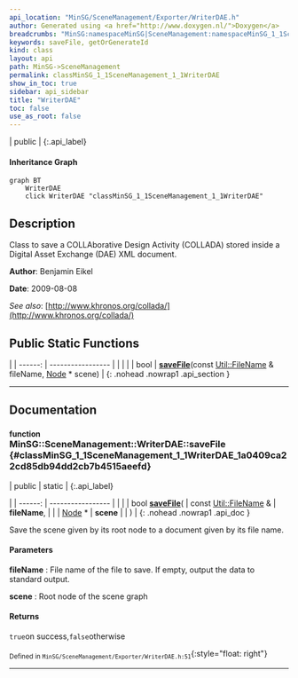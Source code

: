 ```yaml
---
api_location: "MinSG/SceneManagement/Exporter/WriterDAE.h"
author: Generated using <a href="http://www.doxygen.nl/">Doxygen</a>
breadcrumbs: "MinSG:namespaceMinSG|SceneManagement:namespaceMinSG_1_1SceneManagement"
keywords: saveFile, getOrGenerateId
kind: class
layout: api
path: MinSG->SceneManagement
permalink: classMinSG_1_1SceneManagement_1_1WriterDAE
show_in_toc: true
sidebar: api_sidebar
title: "WriterDAE"
toc: false
use_as_root: false
---
```


| public |
{:.api_label}

#### Inheritance Graph

```mermaid
graph BT
	WriterDAE
	click WriterDAE "classMinSG_1_1SceneManagement_1_1WriterDAE"
```

## Description



Class to save a COLLAborative Design Activity (COLLADA) stored inside a Digital Asset Exchange (DAE) XML document.



**Author**: Benjamin Eikel



**Date**: 2009-08-08



*See also*: [http://www.khronos.org/collada/](http://www.khronos.org/collada/)





## Public Static Functions

|
| ------: | ----------------- |
|  | |
| bool | **[saveFile](#classMinSG_1_1SceneManagement_1_1WriterDAE_1a0409ca22cd85db94dd2cb7b4515aeefd)**(const [Util::FileName](classUtil_1_1FileName) & fileName,  [Node](classMinSG_1_1Node) * scene) |
{: .nohead .nowrap1 .api_section }


-------------------------------------------------------------------

## Documentation

### <small>function</small><br/> MinSG::SceneManagement::WriterDAE::saveFile {#classMinSG_1_1SceneManagement_1_1WriterDAE_1a0409ca22cd85db94dd2cb7b4515aeefd}

| public | static |
{:.api_label}

|
| ------: | ----------------- |
|  |
| bool **[saveFile](#classMinSG_1_1SceneManagement_1_1WriterDAE_1a0409ca22cd85db94dd2cb7b4515aeefd)**( | const [Util::FileName](classUtil_1_1FileName) & | **fileName**, |
| |  [Node](classMinSG_1_1Node) * | **scene** |
|   ) |
{: .nohead .nowrap1 .api_doc }



Save the scene given by its root node to a document given by its file name.


#### Parameters
**fileName**
:  File name of the file to save. If empty, output the data to standard output.



**scene**
:  Root node of the scene graph




#### Returns
`true`on success,`false`otherwise





<sub>Defined in `MinSG/SceneManagement/Exporter/WriterDAE.h:51`</sub>{:style="float: right"}

-------------------------------------------------------------------

